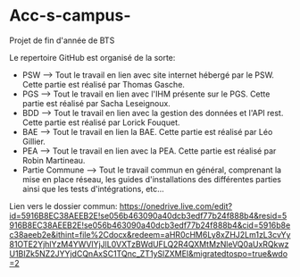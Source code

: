 # Acc-s-campus-
Projet de fin d'année de BTS

Le repertoire GitHub est organisé de la sorte:
  - PSW --> Tout le travail en lien avec site internet hébergé par le PSW. Cette partie est réalisé par Thomas Gasche.
  - PGS --> Tout le travail en lien avec l'IHM présente sur le PGS. Cette partie est réalisé par Sacha Leseignoux.
  - BDD --> Tout le travail en lien avec la gestion des données et l'API rest. Cette partie est réalisé par Lorick Fouquet.
  - BAE --> Tout le travail en lien la BAE. Cette partie est réalisé par Léo Gillier.
  - PEA --> Tout le travail en lien avec la PEA. Cette partie est réalisé par Robin Martineau.
  - Partie Commune --> Tout le travail commun en général, comprenant la mise en place réseau, les guides d'installations des différentes parties ainsi que les tests d'intégrations, etc...

Lien vers le dossier commun: https://onedrive.live.com/edit?id=5916B8EC38AEEB2E!se056b463090a40dcb3edf77b24f888b4&resid=5916B8EC38AEEB2E!se056b463090a40dcb3edf77b24f888b4&cid=5916b8ec38aeeb2e&ithint=file%2Cdocx&redeem=aHR0cHM6Ly8xZHJ2Lm1zL3cvYy81OTE2YjhlYzM4YWVlYjJlL0VXTzBWdUFLQ2R4QXMtMzNleVQ0aUxRQkwzU1BIZk5NZ2JYYjdCQnAxSC1TQnc_ZT1ySlZXMEI&migratedtospo=true&wdo=2
